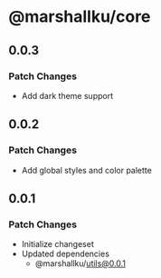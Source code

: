 # @marshallku/core

## 0.0.3

### Patch Changes

-   Add dark theme support

## 0.0.2

### Patch Changes

-   Add global styles and color palette

## 0.0.1

### Patch Changes

-   Initialize changeset
-   Updated dependencies
    -   @marshallku/utils@0.0.1
